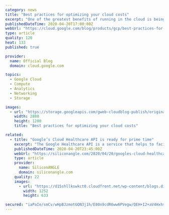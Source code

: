 ```yaml
---
category: news
title: "Best practices for optimizing your cloud costs"
excerpt: "One of the greatest benefits of running in the cloud is being able to scale up and down to meet demand and reduce operational expenditures. And that’s especially true when you’re experiencing unexpected changes in customer demand.Here at Google Cloud, we have an entire team of Solutions Architects dedicated"
publishedDateTime: 2020-04-20T17:00:00Z
webUrl: "https://cloud.google.com/blog/products/gcp/best-practices-for-optimizing-your-cloud-costs/"
type: article
quality: 120
heat: 133
published: true

provider:
  name: Official Blog
  domain: cloud.google.com

topics:
  - Google Cloud
  - Compute
  - Analytics
  - Networking
  - Storage

images:
  - url: "https://storage.googleapis.com/gweb-cloudblog-publish/original_images/Google_Cloud_Data_Analytics_5I5zzaa.jpg"
    width: 2880
    height: 1200
    title: "Best practices for optimizing your cloud costs"

related:
  - title: "Google’s Cloud Healthcare API is ready for prime time"
    excerpt: "The Google Healthcare API is a service that helps to facilitate the exchange of data between healthcare applications and services that run on Google’s cloud. It enables healthcare providers to ingest and manage data from multiple inputs and systems, and analyze that data using artificial intelligence and machine learning-based tools."
    publishedDateTime: 2020-04-20T23:45:00Z
    webUrl: "https://siliconangle.com/2020/04/20/googles-cloud-healthcare-api-ready-prime-time/"
    type: article
    provider:
      name: SiliconANGLE
      domain: siliconangle.com
    quality: 22
    images:
      - url: "https://d15shllkswkct0.cloudfront.net/wp-content/blogs.dir/1/files/2020/04/Google-Cloud-Healthcare-API.png"
        width: 1252
        height: 633

secured: "iaPaIe/smCv/wHpBJzmotGQN3j1h/E80n9cdR6ww6PVegw/QEH+I2+aV4HxhsHzwokWVvVQcrcilc+V/dV6ZRWrufClRfQZyNgU2UJUVnssfbZC/dz4QL1pztJbyFkmH3J5ZmaNVA07GiLs8F443Uqv/Hy2Y2VjIiTbMy7dyp/u0DPDJ4KQx97TOFcHbFdWeq11vKsDyj3DRKB8g7w0qTANYXaPrxjHOMksUtqi1FREMgauAuca+2HVYfXU3GmLM607kSS1nXTGREYGmj5zFafJoDErLAJOMUOARFe7wK2IskxospR05E8KCKcTC/JRL;3fAb+ensVVti2L4xbhol1A=="
---
```


